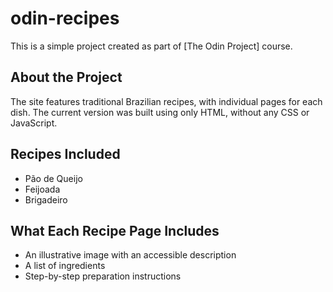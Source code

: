 # odin-recipes

This is a simple project created as part of [The Odin Project] course.

## About the Project

The site features traditional Brazilian recipes, with individual pages for each dish. The current version was built using only HTML, without any CSS or JavaScript.

## Recipes Included

- Pão de Queijo
- Feijoada
- Brigadeiro

## What Each Recipe Page Includes

- An illustrative image with an accessible description
- A list of ingredients
- Step-by-step preparation instructions